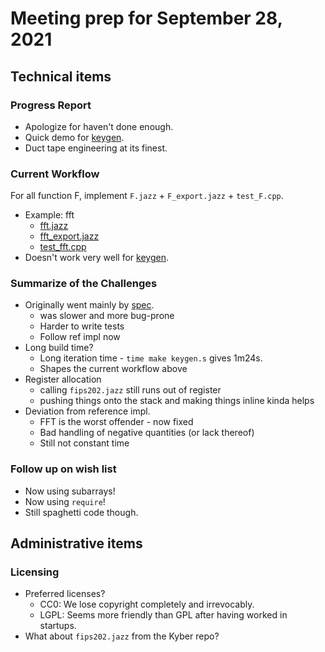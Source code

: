 # Meeting prep for September 28, 2021

## Technical items

### Progress Report

* Apologize for haven't done enough.
* Quick demo for [keygen](../tests/test_keygen.cpp).
* Duct tape engineering at its finest.

### Current Workflow

For all function F, implement `F.jazz` + `F_export.jazz` + `test_F.cpp`.
* Example: fft
	* [fft.jazz](../src/fft.jazz)
	* [fft\_export.jazz](../tests/fft_export.jazz)
	* [test\_fft.cpp](../tests/test_fft.cpp)
* Doesn't work very well for [keygen](../src/keygen.jazz).

### Summarize of the Challenges

* Originally went mainly by [spec](https://pq-crystals.org/dilithium/data/dilithium-specification-round3-20210208.pdf).
	* was slower and more bug-prone
	* Harder to write tests
	* Follow ref impl now
* Long build time?
	* Long iteration time - `time make keygen.s` gives 1m24s.
	* Shapes the current workflow above
* Register allocation
	* calling `fips202.jazz` still runs out of register
	* pushing things onto the stack and making things inline kinda helps
* Deviation from reference impl.
	* FFT is the worst offender - now fixed
	* Bad handling of negative quantities (or lack thereof)
	* Still not constant time

### Follow up on wish list

* Now using subarrays!
* Now using `require`!
* Still spaghetti code though.

## Administrative items

### Licensing
* Preferred licenses?
	* CC0: We lose copyright completely and irrevocably.
	* LGPL: Seems more friendly than GPL after having worked in startups.
* What about `fips202.jazz` from the Kyber repo?
